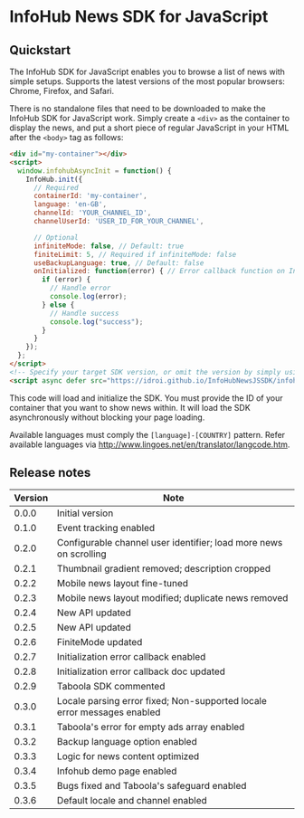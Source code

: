 # InfoHub News SDK for JavaScript

## Quickstart

The InfoHub SDK for JavaScript enables you to browse a list of news with simple setups. Supports the latest versions of the most popular browsers: Chrome, Firefox, and Safari.

There is no standalone files that need to be downloaded to make the InfoHub SDK for JavaScript work. Simply create a `<div>` as the container to display the news, and put a short piece of regular JavaScript in your HTML after the `<body>` tag as follows:

```html
<div id="my-container"></div>
<script>
  window.infohubAsyncInit = function() {
    InfoHub.init({
      // Required
      containerId: 'my-container',
      language: 'en-GB',
      channelId: 'YOUR_CHANNEL_ID',
      channelUserId: 'USER_ID_FOR_YOUR_CHANNEL',

      // Optional
      infiniteMode: false, // Default: true
      finiteLimit: 5, // Required if infiniteMode: false
      useBackupLanguage: true, // Default: false
      onInitialized: function(error) { // Error callback function on Initialization
        if (error) {
          // Handle error
          console.log(error);
        } else {
          // Handle success
          console.log("success");
        }
      }
    });
  };
</script>
<!-- Specify your target SDK version, or omit the version by simply using `latest`. -->
<script async defer src="https://idroi.github.io/InfoHubNewsJSSDK/infohub-news-latest.js"></script>
```

This code will load and initialize the SDK. You must provide the ID of your container that you want to show news within. It will load the SDK asynchronously without blocking your page loading.

Available languages must comply the `[language]-[COUNTRY]` pattern. Refer available languages via http://www.lingoes.net/en/translator/langcode.htm.

## Release notes

|Version|Note|
|-|-|
|0.0.0|Initial version|
|0.1.0|Event tracking enabled|
|0.2.0|Configurable channel user identifier; load more news on scrolling|
|0.2.1|Thumbnail gradient removed; description cropped|
|0.2.2|Mobile news layout fine-tuned|
|0.2.3|Mobile news layout modified; duplicate news removed|
|0.2.4|New API updated|
|0.2.5|New API updated|
|0.2.6|FiniteMode updated|
|0.2.7|Initialization error callback enabled|
|0.2.8|Initialization error callback doc updated|
|0.2.9|Taboola SDK commented|
|0.3.0|Locale parsing error fixed; Non-supported locale error messages enabled|
|0.3.1|Taboola's error for empty ads array enabled|
|0.3.2|Backup language option enabled|
|0.3.3|Logic for news content optimized|
|0.3.4|Infohub demo page enabled|
|0.3.5|Bugs fixed and Taboola's safeguard enabled|
|0.3.6|Default locale and channel enabled|
